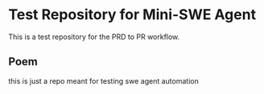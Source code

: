 # Test Repository for Mini-SWE Agent

This is a test repository for the PRD to PR workflow.

## Poem
this is just a repo meant for testing swe agent automation

